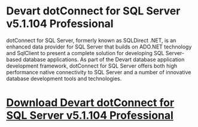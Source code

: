 # Devart dotConnect for SQL Server v5.1.104 Professional

dotConnect for SQL Server, formerly known as SQLDirect .NET, is an enhanced data provider for SQL Server that builds on ADO.NET technology and SqlClient to present a complete solution for developing SQL Server-based database applications. As part of the Devart database application development framework, dotConnect for SQL Server offers both high performance native connectivity to SQL Server and a number of innovative database development tools and technologies.

# [Download Devart dotConnect for SQL Server v5.1.104 Professional](https://developer.team/dotnet/35047-devart-dotconnect-for-sql-server-v51104-professional.html)
